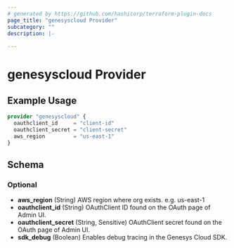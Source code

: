 ```yaml
---
# generated by https://github.com/hashicorp/terraform-plugin-docs
page_title: "genesyscloud Provider"
subcategory: ""
description: |-
  
---
```


# genesyscloud Provider



## Example Usage

```terraform
provider "genesyscloud" {
  oauthclient_id     = "client-id"
  oauthclient_secret = "client-secret"
  aws_region         = "us-east-1"
}
```

<!-- schema generated by tfplugindocs -->
## Schema

### Optional

- **aws_region** (String) AWS region where org exists. e.g. us-east-1
- **oauthclient_id** (String) OAuthClient ID found on the OAuth page of Admin UI.
- **oauthclient_secret** (String, Sensitive) OAuthClient secret found on the OAuth page of Admin UI.
- **sdk_debug** (Boolean) Enables debug tracing in the Genesys Cloud SDK.
